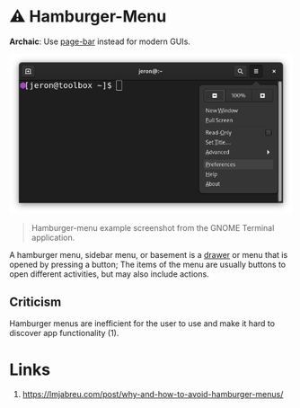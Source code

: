 # ⚠ Hamburger-Menu
**Archaic**: Use [page-bar](pagebar.md) instead for modern GUIs.

![Screenshot](hamburgermenu.png)
> Hamburger-menu example screenshot from the GNOME Terminal application.

A hamburger menu, sidebar menu, or basement is a [drawer](drawer.md) or menu
that is opened by pressing a button; The items of the menu are usually buttons
to open different activities, but may also include actions.

## Criticism
Hamburger menus are inefficient for the user to use and make it hard to discover
app functionality (1).

# Links
 1. https://lmjabreu.com/post/why-and-how-to-avoid-hamburger-menus/
